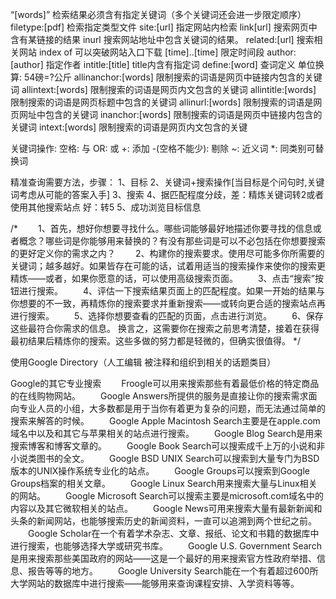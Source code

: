 
“[words]”  检索结果必须含有指定关键词（多个关键词还会进一步限定顺序）
filetype:[pdf]  检索指定类型文件
site:[url]  指定网站内检索
link[url] 搜索网页中含有某链接的结果
inurl 搜索网站地址中包含关键词的结果。
related:[url] 搜索相关网站
index of 可以突破网站入口下载
[time]..[time] 限定时间段
author:[author] 指定作者
intitle:[title] title内含有指定词
define:[word] 查词定义
单位换算: 54磅=?公斤
allinanchor:[words]  限制搜索的词语是网页中链接内包含的关键词
allintext:[words]  限制搜索的词语是网页内文包含的关键词
allintitle:[words]	限制搜索的词语是网页标题中包含的关键词
allinurl:[words]  限制搜索的词语是网页网址中包含的关键词
inanchor:[words]  限制搜索的词语是网页中链接内包含的关键词
intext:[words]	 限制搜索的词语是网页内文包含的关键


关键词操作:
	空格: 与
	OR: 或
	+: 添加
	 -(空格不能少): 剔除
	~: 近义词
	*: 同类别可替换词

精准查询需要方法，步骤：
1、目标
2、关键词+搜索操作[当目标是个问句时,关键词考虑从可能的答案入手]
3、搜索
4、据匹配程度分歧，差：精炼关键词转2或者使用其他搜索站点   好：转5
5、成功浏览目标信息

/*
　　1、首先，想好你想要寻找什么。哪些词能够最好地描述你要寻找的信息或者概念？哪些词是你能够用来替换的？有没有那些词是可以不必包括在你想要搜索的更好定义你的需求之内？
　　2、构建你的搜索要求。使用尽可能多你所需要的关键词；越多越好。如果皆存在可能的话，试着用适当的搜索操作来使你的搜索更精炼——或者，如果你愿意的话，可以使用高级搜索页面。
　　3、点击“搜索”按钮进行搜索。
　　4、评估一下搜索结果页面上的匹配程度。如果一开始的结果与你想要的不一致，再精炼你的搜索要求并重新搜索——或转向更合适的搜索站点再进行搜索。
　　5、选择你想要查看的匹配的页面，点击进行浏览。
　　6、保存这些最符合你需求的信息。
换言之，这需要你在搜索之前思考清楚，接着在获得最初结果后精炼你的搜索。这些多做的努力都是轻微的，但确实很值得。
*/


使用Google Directory（人工编辑 被注释和组织到相关的话题类目）

Google的其它专业搜索
　　Froogle可以用来搜索那些有着最低价格的特定商品的在线购物网站。
　　Google Answers所提供的服务是直接让你的搜索需求面向专业人员的小组，大多数都是用于当你有着更为复杂的问题，而无法通过简单的搜索来解答的时候。
　　Google Apple Macintosh Search主要是在apple.com域名中以及和其它与苹果相关的站点进行搜索。
　　Google Blog Search是用来搜索博客和博客文章的。
　　Google Book Search可以搜索成千上万的小说和非小说类图书的全文。
　　Google BSD UNIX Search可以搜索到大量专门为BSD版本的UNIX操作系统专业化的站点。
　　Google Groups可以搜索到Google Groups档案的相关文章。
　　Google Linux Search用来搜索大量与Linux相关的网站。
　　Google Microsoft Search可以搜索主要是microsoft.com域名中的内容以及其它微软相关的站点。
　　Google News可用来搜索大量有最新新闻和头条的新闻网站，也能够搜索历史的新闻资料，一直可以追溯到两个世纪之前。
　　Google Scholar在一个有着学术杂志、文章、报纸、论文和书籍的数据库中进行搜索，也能够选择大学或研究书库。
　　Google U.S. Government Search是用来搜索那些美国政府的网站——这是一个最好的用来搜索官方性政府举措、信息、报告等等的地方。
　　Google University Search能在一个有着超过600所大学网站的数据库中进行搜索——能够用来查询课程安排、入学资料等等。